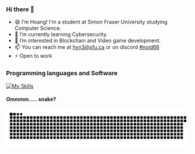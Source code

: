 ### Hi there 👋

- 😄 I’m Hoang! I'm a student at Simon Fraser University studying Computer Science.
- 🌱 I’m currently learning Cybersecurity.
- 👀 I’m interested in Blockchain and Video game development.
- 📫 You can reach me at [hvn3@sfu.ca](hvn3@sfu.ca) or on discord [#noid68](https://discordapp.com/users/518071232848068608)
- ⚡ Open to work

### Programming languages and Software
[![My Skills](https://skillicons.dev/icons?i=cpp,c,cs,go,ts,py,tensorflow,html,css,angular,visualstudio,vscode,androidstudio,git,github)](https://skillicons.dev)

#### Ommmm..... snake?

<picture>
  <source media="(prefers-color-scheme: dark)" srcset="https://raw.githubusercontent.com/hoangnguyen2809/hoangnguyen2809/output/github-contribution-grid-snake-dark.svg">
  <source media="(prefers-color-scheme: light)" srcset="https://raw.githubusercontent.com/hoangnguyen2809/hoangnguyen2809/output/github-contribution-grid-snake.svg">
  <img alt="github contribution grid snake animation" src="https://raw.githubusercontent.com/hoangnguyen2809/hoangnguyen2809/output/github-contribution-grid-snake.svg">
</picture>
